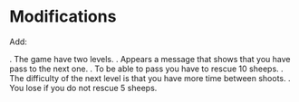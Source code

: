 # Modifications
Add:

. The game have two levels.
. Appears a message that shows that you have pass to the next one.
. To be able to pass you have to rescue 10 sheeps.
. The difficulty of the next level is that you have more time between shoots.
. You lose if you do not rescue 5 sheeps. 
